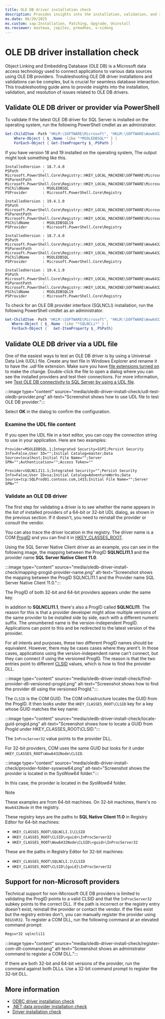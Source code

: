 ```yaml
---
title: OLE DB driver installation check
description: Provides insights into the installation, validation, and resolution of issues related to OLE DB drivers.
ms.date: 06/29/2025
ms.custom: sap:Installation, Patching, Upgrade, Uninstall
ms.reviewer: mastewa, jopilov, prmadhes, v-sidong
---
```

# OLE DB driver installation check

Object Linking and Embedding Database (OLE DB) is a Microsoft data access technology used to connect applications to various data sources using OLE DB providers. Troubleshooting OLE DB driver installations and validations can be complex, but is crucial for seamless database interaction. This troubleshooting guide aims to provide insights into the installation, validation, and resolution of issues related to OLE DB drivers.

## Validate OLE DB driver or provider via PowerShell

To validate if the latest OLE DB driver for SQL Server is installed on the operating system, run the following PowerShell cmdlet as an administrator.

```PowerShell
Get-ChildItem -Path "HKLM:\SOFTWARE\Microsoft", "HKLM:\SOFTWARE\Wow6432Node\Microsoft" |
    Where-Object { $_.Name -like "*MSOLEDBSQL*" } |
    ForEach-Object { Get-ItemProperty $_.PSPath }
```

If you have version 18 and 19 installed on the operating system, The output might look something like this.

```output
InstalledVersion : 18.7.4.0
PSPath           : Microsoft.PowerShell.Core\Registry::HKEY_LOCAL_MACHINE\SOFTWARE\Microsoft\MSOLEDBSQL
PSParentPath     : Microsoft.PowerShell.Core\Registry::HKEY_LOCAL_MACHINE\SOFTWARE\Microsoft
PSChildName      : MSOLEDBSQL
PSProvider       : Microsoft.PowerShell.Core\Registry

InstalledVersion : 19.4.1.0
PSPath           : Microsoft.PowerShell.Core\Registry::HKEY_LOCAL_MACHINE\SOFTWARE\Microsoft\MSOLEDBSQL19
PSParentPath     : Microsoft.PowerShell.Core\Registry::HKEY_LOCAL_MACHINE\SOFTWARE\Microsoft
PSChildName      : MSOLEDBSQL19
PSProvider       : Microsoft.PowerShell.Core\Registry

InstalledVersion : 18.7.4.0
PSPath           : Microsoft.PowerShell.Core\Registry::HKEY_LOCAL_MACHINE\SOFTWARE\Wow6432Node\Microsoft\MSOLEDBSQL
PSParentPath     : Microsoft.PowerShell.Core\Registry::HKEY_LOCAL_MACHINE\SOFTWARE\Wow6432Node\Microsoft
PSChildName      : MSOLEDBSQL
PSProvider       : Microsoft.PowerShell.Core\Registry

InstalledVersion : 19.4.1.0
PSPath           : Microsoft.PowerShell.Core\Registry::HKEY_LOCAL_MACHINE\SOFTWARE\Wow6432Node\Microsoft\MSOLEDBSQL19
PSParentPath     : Microsoft.PowerShell.Core\Registry::HKEY_LOCAL_MACHINE\SOFTWARE\Wow6432Node\Microsoft
PSChildName      : MSOLEDBSQL19
PSProvider       : Microsoft.PowerShell.Core\Registry
```

To check for an OLE DB provider interface (SQLNCLI) installation, run the following PowerShell cmdlet as an administrator.

```PowerShell
Get-ChildItem -Path "HKLM:\SOFTWARE\Microsoft", "HKLM:\SOFTWARE\Wow6432Node\Microsoft" |
   Where-Object { $_.Name -like "*SQLNCLi*" } |
   ForEach-Object {   Get-ItemProperty $_.PSPath}
```

## Validate OLE DB driver via a UDL file

One of the easiest ways to test an OLE DB driver is by using a Universal Data Link (UDL) file. Create any text file in Windows Explorer and rename it to have the *.udl* file extension. Make sure you have [file extensions turned on](https://support.microsoft.com/windows/da4a4430-8e76-89c5-59f7-1cdbbc75cb01) to make the change. Double-click the file to open a dialog where you can see the installed providers and test their connections. For more information, see [Test OLE DB connectivity to SQL Server by using a UDL file](../../connect/test-oledb-connectivity-use-udl-file.md).

:::image type="content" source="media/oledb-driver-install-check/udl-test-oledb-provider.png" alt-text="Screenshot shows how to use UDL file to test OLE DB provider.":::

Select **OK** in the dialog to confirm the configuration.

### Examine the UDL file content

If you open the UDL file in a text editor, you can copy the connection string to use in your application. Here are two examples:

```output
Provider=MSOLEDBSQL.1;Integrated Security=SSPI;Persist Security Info=False;User ID="";Initial Catalog=master;Data Source=localhost;Initial File Name="";Server SPN="";Authentication="";Access Token=""
```

```output
Provider=SQLNCLI11.1;Integrated Security="";Persist Security Info=False;User ID=sa;Initial Catalog=AdventureWorks;Data Source=tcp:SQLProd01.contoso.com,1433;Initial File Name="";Server SPN=""
```

### Validate an OLE DB driver

The first step for validating a driver is to see whether the name appears in the list of installed providers of a 64-bit or 32-bit UDL dialog, as shown in the previous section. If it doesn't, you need to reinstall the provider or consult the vendor.

You can also trace the driver location in the registry. The driver name is a COM [ProgID](/windows/win32/com/-progid--key) and you can find it in [HKEY_CLASSES_ROOT](/windows/win32/sysinfo/hkey-classes-root-key).

Using the SQL Server Native Client driver as an example, you can see in the following image, the mapping between the ProgID **SQLNCLI11.1** and the provider name **SQL Server Native Client 11.0**.

:::image type="content" source="media/oledb-driver-install-check/mapping-progid-provider-name.png" alt-text="Screenshot shows the mapping between the ProgID SQLNCLI11.1 and the Provider name SQL Server Native Client 11.0.":::

The ProgID of both 32-bit and 64-bit providers appears under the same key.

In addition to **SQLNCLI11.1**, there's also a ProgID called **SQLNCLI11**. The reason for this is that a provider developer might allow multiple versions of the same provider to be installed side by side, each with a different numeric suffix. The unnumbered name is the version-independent ProgID. Applications can point to this and be redirected to the latest version of the provider.

For all intents and purposes, these two different ProgID names should be equivalent. However, there may be cases cases where they arent't. In those cases, applications using the version-independent name can't connect, but they can connect if using the versioned ProgID. The reason is that the two entries point to different [CLSID](/windows/win32/com/clsid-key-hklm) values, which is how to find the provider DLL.

:::image type="content" source="media/oledb-driver-install-check/find-provider-dll-versioned-progid.png" alt-text="Screenshot shows how to find the provider dll using the versioned ProgId.":::

The `CLSID` is the COM GUID. The COM infrastructure locates the GUID from the ProgID. It then looks under the `HKEY_CLASSES_ROOT\CLSID` key for a key whose GUID matches the key name:

:::image type="content" source="media/oledb-driver-install-check/locate-guid-progid.png" alt-text="Screenshot shows how to locate a GUID from ProgId under HKEY_CLASSES_ROOT\CLSID.":::

The `InProcServer32` value points to the provider DLL.

For 32-bit providers, COM uses the same GUID but looks for it under `HKEY_CLASSES_ROOT\Wow6432Node\CLSID`.

:::image type="content" source="media/oledb-driver-install-check/provider-folder-syswow64.png" alt-text="Screenshot shows the provider is located in the SysWow64 folder.":::

In this case, the provider is located in the *SysWow64* folder.

> [!NOTE]
> These examples are from 64-bit machines. On 32-bit machines, there's no `Wow6432Node` in the registry.

These registry keys are the paths to **SQL Native Client 11.0** in Registry Editor for 64-bit machines:

- `HKEY_CLASSES_ROOT\SQLNCLI.1\CLSID`
- `HKEY_CLASSES_ROOT\CLSID\<guid>\InProcServer32`
- `HKEY_CLASSES_ROOT\Wow6432Node\CLSID\<guid>\InProcServer32`

These are the paths in Registry Editor for 32-bit machines:

- `HKEY_CLASSES_ROOT\SQLNCLI.1\CLSID`
- `HKEY_CLASSES_ROOT\CLSID\{guid}\InProcServer32`

## Support for non-Microsoft providers

Technical support for non-Microsoft OLE DB providers is limited to validating the ProgID points to a valid CLSID and that the `InProcServer32` subkey points to the correct DLL. If the path is incorrect or the registry entry doesn't exist, reinstall the provider or contact the vendor. If the files exist but the registry entries don't, you can manually register the provider using `REGSVR32`. To register a COM DLL, run the following command at an elevated command prompt:

```cmd
Regsvr32 sqlncli11
```

:::image type="content" source="media/oledb-driver-install-check/register-com-dll-command.png" alt-text="Screenshot shows an administrator command to register a COM DLL.":::

If there are both 32-bit and 64-bit versions of the provider, run the command against both DLLs. Use a 32-bit command prompt to register the 32-bit DLL.

## More information

- [ODBC driver installation check](odbc-driver-install-checking.md)
- [.NET data provider installation check](net-driver-install-check.md)
- [Driver installation check](driver-install-checking.md)
